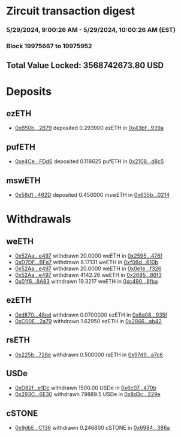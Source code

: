 # Zircuit transaction digest
### 5/29/2024, 9:00:26 AM - 5/29/2024, 10:00:26 AM (EST)
### Block 19975667 to 19975952

## Total Value Locked: 3568742673.80 USD

# Deposits
## ezETH
- [0xB50b...2B79](https://etherscan.io/address/0xB50b5765e1469436B293eF493E8fb0A8Fb172B79) deposited 0.293900 ezETH in [0x43bf...939a](https://etherscan.io/tx/0xB50b5765e1469436B293eF493E8fb0A8Fb172B79)
## pufETH
- [0xe4Ce...FDd6](https://etherscan.io/address/0xe4CeE7Cd3E7963fA709dA96fBC5c8Ab65e14FDd6) deposited 0.118625 pufETH in [0x2108...d8c5](https://etherscan.io/tx/0xe4CeE7Cd3E7963fA709dA96fBC5c8Ab65e14FDd6)
## mswETH
- [0x58d1...462D](https://etherscan.io/address/0x58d1F7AbFB33062f5BF9643fE90aaD72d6a0462D) deposited 0.450000 mswETH in [0x635b...0214](https://etherscan.io/tx/0x58d1F7AbFB33062f5BF9643fE90aaD72d6a0462D)
# Withdrawals
## weETH
- [0x52Aa...e497](https://etherscan.io/address/0x52Aa899454998Be5b000Ad077a46Bbe360F4e497) withdrawn 20.0000 weETH in [0x2595...476f](https://etherscan.io/tx/0x52Aa899454998Be5b000Ad077a46Bbe360F4e497)
- [0xD7DF...BFa7](https://etherscan.io/address/0xD7DF7E085214743530afF339aFC420c7c720BFa7) withdrawn 8.17131 weETH in [0xf06d...610b](https://etherscan.io/tx/0xD7DF7E085214743530afF339aFC420c7c720BFa7)
- [0x52Aa...e497](https://etherscan.io/address/0x52Aa899454998Be5b000Ad077a46Bbe360F4e497) withdrawn 20.0000 weETH in [0x0e1e...f326](https://etherscan.io/tx/0x52Aa899454998Be5b000Ad077a46Bbe360F4e497)
- [0x52Aa...e497](https://etherscan.io/address/0x52Aa899454998Be5b000Ad077a46Bbe360F4e497) withdrawn 4142.26 weETH in [0x2695...86f3](https://etherscan.io/tx/0x52Aa899454998Be5b000Ad077a46Bbe360F4e497)
- [0x01f6...8A83](https://etherscan.io/address/0x01f698E046c25A9DEAC11ED645D4c070DB9e8A83) withdrawn 19.3217 weETH in [0xc490...8fba](https://etherscan.io/tx/0x01f698E046c25A9DEAC11ED645D4c070DB9e8A83)
## ezETH
- [0xd870...48ed](https://etherscan.io/address/0xd870dF9ef5E92857b2426e21558232F19F9748ed) withdrawn 0.0700000 ezETH in [0x8a08...935f](https://etherscan.io/tx/0xd870dF9ef5E92857b2426e21558232F19F9748ed)
- [0xC00E...2a79](https://etherscan.io/address/0xC00E7166A51B740e0e0ae0FE49F8DaEe53F62a79) withdrawn 1.62950 ezETH in [0x2866...ab42](https://etherscan.io/tx/0xC00E7166A51B740e0e0ae0FE49F8DaEe53F62a79)
## rsETH
- [0x225b...728e](https://etherscan.io/address/0x225bc778fF20a3B50a06e9A2fFadf7CCd5d7728e) withdrawn 0.500000 rsETH in [0x97d9...a7c6](https://etherscan.io/tx/0x225bc778fF20a3B50a06e9A2fFadf7CCd5d7728e)
## USDe
- [0xD82f...e1Dc](https://etherscan.io/address/0xD82f3Db9CF774110dECfB50df59faA3c55Fee1Dc) withdrawn 1500.00 USDe in [0x6c07...470b](https://etherscan.io/tx/0xD82f3Db9CF774110dECfB50df59faA3c55Fee1Dc)
- [0x293C...6E30](https://etherscan.io/address/0x293C6937D8D82e05B01335F7B33FBA0c8e256E30) withdrawn 79889.5 USDe in [0x8d3c...229e](https://etherscan.io/tx/0x293C6937D8D82e05B01335F7B33FBA0c8e256E30)
## cSTONE
- [0x9dbE...C136](https://etherscan.io/address/0x9dbEF5f501dCCC2e9f7734171e1A01ae3795C136) withdrawn 0.246800 cSTONE in [0x6984...386a](https://etherscan.io/tx/0x9dbEF5f501dCCC2e9f7734171e1A01ae3795C136)
